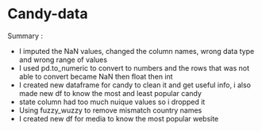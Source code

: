 # Candy-data
Summary :
* I imputed the NaN values, changed the column names, wrong data type and wrong range of values
* I used pd.to_numeric to convert to numbers and the rows that was not able to convert became NaN then float then int
* I created new dataframe for candy to clean it and get useful info, i also made new df to know the most and least popular candy
* state column had too much nuique values so i dropped it
* Using fuzzy_wuzzy to remove mismatch country names
* I created new df for media to know the most popular website
